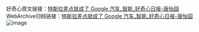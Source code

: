 好奇心原文链接：[特斯拉差点就成了 Google 汽车_智能_好奇心日报-唐怡园](https://www.qdaily.com/articles/8761.html)
WebArchive归档链接：[特斯拉差点就成了 Google 汽车_智能_好奇心日报-唐怡园](http://web.archive.org/web/20190623153404/https://www.qdaily.com/articles/8761.html)
![image](http://ww3.sinaimg.cn/large/007d5XDply1g3vdrjggjjj30u02zdb29)